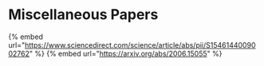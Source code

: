 # Miscellaneous Papers

{% embed url="https://www.sciencedirect.com/science/article/abs/pii/S1546144009002762" %}
{% embed url="https://arxiv.org/abs/2006.15055" %}
